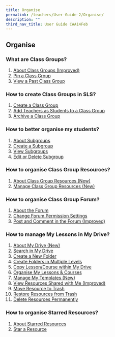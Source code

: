 ```yaml
---
title: Organise
permalink: /teachers/User-Guide-2/Organise/
description: ""
third_nav_title: User Guide CAA14Feb
---
```

## Organise

### What are Class Groups?

1. <a href="/user-guide/Teachers-UG/aboutlessons/" target="_blank">About Class Groups (Improved)</a>
2. <a href="/user-guide/Teachers-UG/createlesson/" target="_blank">Pin a Class Group</a>
3. <a href="/user-guide/Teachers-UG/createcourse/" target="_blank">View a Past Class Group</a>

### How to create Class Groups in SLS?
1. <a href="/user-guide/Teachers-UG/aboutlessons/" target="_blank">Create a Class Group</a>
2. <a href="/user-guide/Teachers-UG/createlesson/" target="_blank">Add Teachers as Students to a Class Group</a>
3. <a href="/user-guide/Teachers-UG/createcourse/" target="_blank">Archive a Class Group</a>


### How to better organise my students?
1. <a href="/user-guide/Teachers-UG/aboutlessons/" target="_blank">About Subgroups</a>
2. <a href="/user-guide/Teachers-UG/createlesson/" target="_blank">Create a Subgroup</a>
3. <a href="/user-guide/Teachers-UG/createcourse/" target="_blank">View Subgroups</a>
4. <a href="/user-guide/Teachers-UG/LessonTemplates/" target="_blank">Edit or Delete Subgroup</a>

### How to organise Class Group Resources?
1. <a href="/user-guide/Teachers-UG/aboutlessons/" target="_blank">About Class Group Resources (New)</a>
2. <a href="/user-guide/Teachers-UG/createlesson/" target="_blank">Manage Class Group Resources (New)</a>

### How to organise Class Group Forum?
1. <a href="/user-guide/Teachers-UG/aboutlessons/" target="_blank">About the Forum</a>
2. <a href="/user-guide/Teachers-UG/createlesson/" target="_blank">Change Forum Permission Settings</a>
3. <a href="/user-guide/Teachers-UG/createcourse/" target="_blank">Post and Comment in the Forum (Improved)</a>


### How to manage My Lessons in My Drive?
1. <a href="/user-guide/Teachers-UG/aboutlessons/" target="_blank">About My Drive (New)</a>
2. <a href="/user-guide/Teachers-UG/createlesson/" target="_blank">Search in My Drive</a>
3. <a href="/user-guide/Teachers-UG/createcourse/" target="_blank">Create a New Folder</a>
4. <a href="/user-guide/Teachers-UG/LessonTemplates/" target="_blank">Create Folders in Multiple Levels</a>
5. <a href="/user-guide/Teachers-UG/aboutlessons/" target="_blank">Copy Lesson/Course within My Drive</a>
6. <a href="/user-guide/Teachers-UG/LessonTemplates/" target="_blank">Organise My Lessons & Courses</a>
7. <a href="/user-guide/Teachers-UG/createlesson/" target="_blank">Manage My Templates (New)</a>
8. <a href="/user-guide/Teachers-UG/createcourse/" target="_blank">View Resources Shared with Me (Improved)</a>
9. <a href="/user-guide/Teachers-UG/LessonTemplates/" target="_blank">Move Resource to Trash</a>
10. <a href="/user-guide/Teachers-UG/createlesson/" target="_blank">Restore Resources from Trash</a>
11. <a href="/user-guide/Teachers-UG/createcourse/" target="_blank">Delete Resources Permanently</a>


### How to organise Starred Resources?
1. <a href="/user-guide/Teachers-UG/aboutlessons/" target="_blank">About Starred Resources</a>
2. <a href="/user-guide/Teachers-UG/createlesson/" target="_blank">Star a Resource</a>